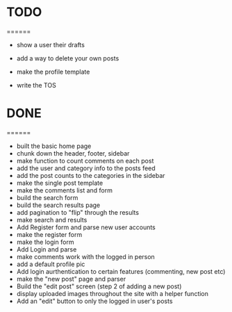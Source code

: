 # TODO
======


* show a user their drafts

* add a way to delete your own posts
* make the profile template
* write the TOS


# DONE
======
* built the basic home page
* chunk down the header, footer, sidebar
* make function to count comments on each post
* add the user and category info to the posts feed
* add the post counts to the categories in the sidebar
* make the single post template
* make the comments list and form
* build the search form
* build the search results page
* add pagination to "flip" through the results
* make search and results
* Add Register form and parse new user accounts
* make the register form
* make the login form
* Add Login and parse
* make comments work with the logged in person
* add a default profile pic
* Add login aurthentication to certain features (commenting, new post etc)
* make the "new post" page and parser
* Build the "edit post" screen (step 2 of adding a new post)
* display uploaded images throughout the site with a helper function
* Add an "edit" button to only  the logged in user's posts